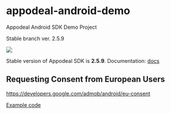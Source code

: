 # appodeal-android-demo
Appodeal Android SDK Demo Project

Stable branch ver. 2.5.9

[![](https://img.shields.io/badge/docs-Stable-green.svg?style=flat-square)](https://wiki.appodeal.com/en/android/2-5-9-android-sdk-integration-guide)

Stable version of Appodeal SDK is **2.5.9**.
Documentation: [docs](https://wiki.appodeal.com/en/android/2-5-9-android-sdk-integration-guide)

## Requesting Consent from European Users
https://developers.google.com/admob/android/eu-consent

[Example code](https://github.com/appodeal/appodeal-android-demo/blob/master/app/src/main/java/com/appodeal/test/SplashActivity.java)
